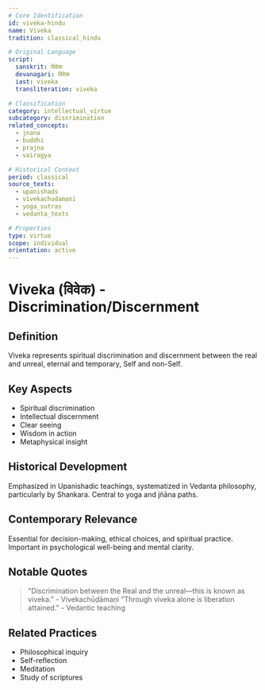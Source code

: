 ```yaml
---
# Core Identification
id: viveka-hindu
name: Viveka
tradition: classical_hindu

# Original Language
script:
  sanskrit: विवेक
  devanagari: विवेक
  iast: viveka
  transliteration: viveka

# Classification
category: intellectual_virtue
subcategory: discrimination
related_concepts:
  - jnana
  - buddhi
  - prajna
  - vairagya

# Historical Context
period: classical
source_texts:
  - upanishads
  - vivekachudamani
  - yoga_sutras
  - vedanta_texts

# Properties
type: virtue
scope: individual
orientation: active
---
```


# Viveka (विवेक) - Discrimination/Discernment

## Definition
Viveka represents spiritual discrimination and discernment between the real and unreal, eternal and temporary, Self and non-Self.

## Key Aspects
- Spiritual discrimination
- Intellectual discernment
- Clear seeing
- Wisdom in action
- Metaphysical insight

## Historical Development
Emphasized in Upanishadic teachings, systematized in Vedanta philosophy, particularly by Shankara. Central to yoga and jñāna paths.

## Contemporary Relevance
Essential for decision-making, ethical choices, and spiritual practice. Important in psychological well-being and mental clarity.

## Notable Quotes
> "Discrimination between the Real and the unreal—this is known as viveka." - Vivekachūḍāmaṇi
> "Through viveka alone is liberation attained." - Vedantic teaching

## Related Practices
- Philosophical inquiry
- Self-reflection
- Meditation
- Study of scriptures